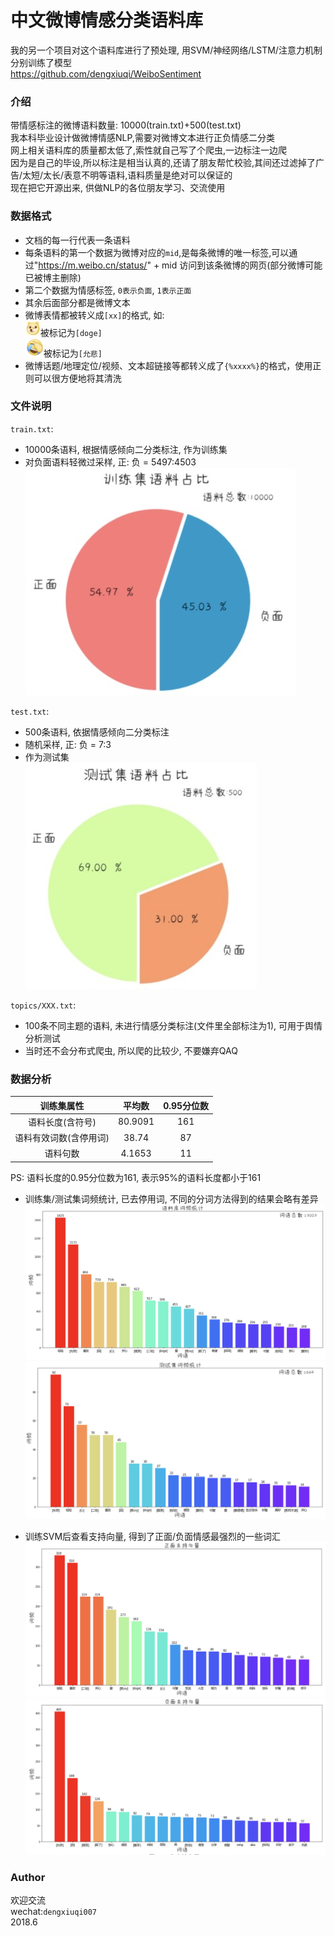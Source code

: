 # 中文微博情感分类语料库

我的另一个项目对这个语料库进行了预处理, 用SVM/神经网络/LSTM/注意力机制分别训练了模型  
https://github.com/dengxiuqi/WeiboSentiment  

### 介绍
带情感标注的微博语料数量: 10000(train.txt)+500(test.txt)  
我本科毕业设计做微博情感NLP,需要对微博文本进行正负情感二分类  
网上相关语料库的质量都太低了,索性就自己写了个爬虫,一边标注一边爬  
因为是自己的毕设,所以标注是相当认真的,还请了朋友帮忙校验,其间还过滤掉了广告/太短/太长/表意不明等语料,语料质量是绝对可以保证的  
现在把它开源出来, 供做NLP的各位朋友学习、交流使用  

### 数据格式
* 文档的每一行代表一条语料  
* 每条语料的第一个数据为微博对应的`mid`,是每条微博的唯一标签,可以通过"https://m.weibo.cn/status/" + mid 访问到该条微博的网页(部分微博可能已被博主删除)  
* 第二个数据为情感标签, `0表示负面`, `1表示正面`  
* 其余后面部分都是微博文本  
* 微博表情都被转义成`[xx]`的格式, 如:   
![avatar](images/doge.png)被标记为`[doge]`  
![avatar](images/yunbei.png)被标记为`[允悲]`  
* 微博话题/地理定位/视频、文本超链接等都转义成了`{%xxxx%}`的格式，使用正则可以很方便地将其清洗  

### 文件说明
`train.txt`:
* 10000条语料, 根据情感倾向二分类标注, 作为训练集
* 对负面语料轻微过采样, 正: 负 = 5497:4503  
![avatar](images/train_portion.jpg)

`test.txt`:
* 500条语料, 依据情感倾向二分类标注
* 随机采样, 正: 负 = 7:3
* 作为测试集  
![avatar](images/test_portion.jpg)

`topics/XXX.txt`:
* 100条不同主题的语料, 未进行情感分类标注(文件里全部标注为1), 可用于舆情分析测试  
* 当时还不会分布式爬虫, 所以爬的比较少, 不要嫌弃QAQ  

### 数据分析

|  训练集属性  | 平均数 | 0.95分位数 |
| :---: | :---: | :---: |
| 语料长度(含符号) | 80.9091  | 161 |
| 语料有效词数(含停用词)  | 38.74  | 87 |
| 语料句数  | 4.1653  | 11  |
PS: 语料长度的0.95分位数为161, 表示95%的语料长度都小于161

* 训练集/测试集词频统计, 已去停用词, 不同的分词方法得到的结果会略有差异
![avatar](images/train_freq.png)
![avatar](images/test_freq.png)

* 训练SVM后查看支持向量, 得到了正面/负面情感最强烈的一些词汇
![avatar](images/positive_words.png)
![avatar](images/negative_words.png)


### Author
欢迎交流  
wechat:`dengxiuqi007`  
2018.6